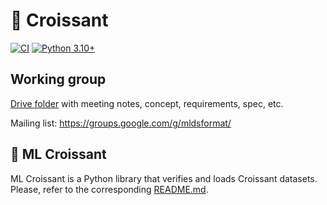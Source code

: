 # 🥐 Croissant

[![CI](https://github.com/mlcommons/croissant/actions/workflows/ci.yml/badge.svg)](https://github.com/mlcommons/croissant/actions/workflows/ci.yml/badge.svg)
[![Python 3.10+](https://img.shields.io/badge/python-3.10+-blue.svg)](https://www.python.org/downloads/)

## Working group

[Drive folder](https://drive.google.com/corp/drive/folders/0AJdoVnszz6OVUk9PVA) with meeting notes, concept, requirements, spec, etc.

Mailing list: https://groups.google.com/g/mldsformat/

## 🥐 ML Croissant

ML Croissant is a Python library that verifies and loads Croissant datasets.
Please, refer to the corresponding [README.md](./python/format).
